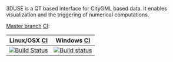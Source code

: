 3DUSE is a QT based interface for CityGML based data. 
It enables visualization and the triggering of numerical computations.

[//]: # (Note concerning Embedding status images)
[//]: # (Travis: refer to https://docs.travis-ci.com/user/status-images/)
[//]: # (Appveyor: refer to https://www.appveyor.com/docs/status-badges/)

[Master branch](https://github.com/MEPP-team/3DUSE/branches) [CI](https://en.wikipedia.org/wiki/Continuous_integration): 

| Linux/OSX [CI](https://travis-ci.org/)  | Windows [CI](https://ci.appveyor.com) |
| --------- | ------------ |
| [![Build Status](https://travis-ci.org/MEPP-team/3DUSE.svg?branch=master)](https://travis-ci.org/MEPP-team/3DUSE) | [![Build status](https://ci.appveyor.com/api/projects/status/iq2chv4twqh2s67a/branch/master?svg=true)](https://ci.appveyor.com/project/MEPPteam/3Duse/branch/master) |

